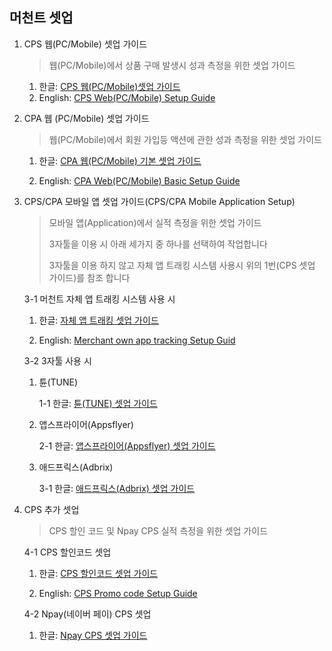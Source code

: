 ## 머천트 셋업

1. CPS 웹(PC/Mobile) 셋업 가이드

   > 웹(PC/Mobile)에서 상품 구매 발생시 성과 측정을 위한 셋업 가이드

   1. 한글: [CPS 웹(PC/Mobile)셋업 가이드](https://github.com/linkprice/MerchantSetup/tree/master/CPS)
   2. English: [CPS Web(PC/Mobile) Setup Guide](https://github.com/linkprice/MerchantSetup/blob/master/CPS/README-en.md)

2. CPA 웹 (PC/Mobile) 셋업 가이드

   > 웹(PC/Mobile)에서 회원 가입등 액션에 관한 성과 측정을 위한 셋업 가이드

      1. 한글: [CPA 웹(PC/Mobile) 기본 셋업 가이드](https://github.com/linkprice/MerchantSetup/tree/master/CPA)

      2. English: [CPA Web(PC/Mobile) Basic Setup Guide](https://github.com/linkprice/MerchantSetup/blob/master/CPA/README-en.md)

3. CPS/CPA 모바일 앱 셋업 가이드(CPS/CPA Mobile Application Setup)

   > 모바일 앱(Application)에서 실적 측정을 위한 셋업 가이드
   >
   > 3자툴을 이용 시 아래 세가지 중 하나를 선택하여 작업합니다
   >
   > 3자툴을 이용 하지 않고 자체 앱 트래킹 시스템 사용시 위의 1번(CPS 셋업 가이드)를 참조 합니다

   3-1 머천트 자체 앱 트래킹 시스템 사용 시

      1. 한글: [자체 앱 트래킹 셋업 가이드](https://github.com/linkprice/MerchantSetup/tree/master/CPS)

      2. English: [Merchant own app tracking Setup Guid](https://github.com/linkprice/MerchantSetup/blob/master/CPS/README-en.md)

   3-2 3자툴 사용 시

      1. 튠(TUNE)

         1-1 한글: [튠(TUNE) 셋업 가이드](https://github.com/linkprice/MerchantSetup/tree/master/3%EC%9E%90%ED%88%B4%20%EC%95%B1%20%EC%85%8B%EC%97%85/%ED%8A%A0)

      2. 앱스프라이어(Appsflyer)

         2-1 한글: [앱스프라이어(Appsflyer) 셋업 가이드](https://github.com/linkprice/MerchantSetup/tree/master/3%EC%9E%90%ED%88%B4%20%EC%95%B1%20%EC%85%8B%EC%97%85/%EC%95%B1%EC%8A%A4%ED%94%84%EB%9D%BC%EC%9D%B4%EC%96%B4)

      3. 애드프릭스(Adbrix)

         3-1 한글: [애드프릭스(Adbrix) 셋업 가이드](https://github.com/linkprice/MerchantSetup/tree/master/3%EC%9E%90%ED%88%B4%20%EC%95%B1%20%EC%85%8B%EC%97%85/%EC%95%A0%EB%93%9C%ED%94%84%EB%A6%AD%EC%8A%A4)

4. CPS 추가 셋업

   >  CPS 할인 코드 및 Npay CPS 실적 측정을 위한 셋업 가이드

   4-1 CPS 할인코드 셋업

      1. 한글: [CPS 할인코드 셋업 가이드](https://github.com/linkprice/MerchantSetup/tree/master/CPS%20-%20Promo%20code)

      2. English: [CPS Promo code Setup Guide](https://github.com/linkprice/MerchantSetup/blob/master/CPS%20-%20Promo%20code/README-en.md)

   4-2 Npay(네이버 페이) CPS 셋업

      1. 한글: [Npay CPS 셋업 가이드](https://github.com/linkprice/MerchantSetup/blob/master/CPS/README-Npay.md)
